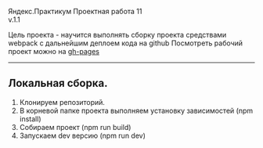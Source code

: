 Яндекс.Практикум Проектная работа 11  
v.1.1

Цель проекта - научится выполнять сборку проекта средствами webpack с дальнейшим деплоем кода на github
Посмотреть рабочий проект можно на [gh-pages](https://ginger-raccoon.github.io/Mesto-with-webpack/)

---

## Локальная сборка.

1. Клонируем репозиторий.
2. В корневой папке проекта выполняем установку зависимостей (npm install)
3. Собираем проект (npm run build)
4. Запускаем dev версию (npm run dev)